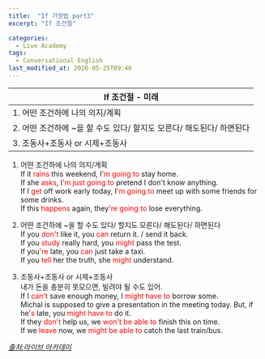```yaml
---
title:  "If 가정법 part3"
excerpt: "If 조건절"

categories:
  - Live Academy
tags:
  - Conversational English
last_modified_at: 2020-05-25T09:46
---
```


|		<center>If 조건절 - 미래</center>			|	
| :-------------------------------------------			| 
| 1. 어떤 조건하에 나의 의지/계획						| 
| 2. 어떤 조건하에 ~을 할 수도 있다/ 할지도 모른다/ 해도된다/ 하면된다		| 
| 3. 조동사+조동사 or 시제+조동사					| 
  

1. 어떤 조건하에 나의 의지/계획  
If it <span style="color:red">rains</span> this weekend, I<span style="color:red">'m going to</span> stay home.  
If she <span style="color:red">asks</span>, I<span style="color:red">'m just going to</span> pretend I don't know anything.  
If I <span style="color:red">get</span> off work early today, I<span style="color:red">'m going to</span> meet up with some friends for some drinks.  
If this <span style="color:red">happens</span> again, they<span style="color:red">'re going to</span> lose everything.  

2. 어떤 조건하에 ~을 할 수도 있다/ 할지도 모른다/ 해도된다/ 하면된다    
If you <span style="color:red">don't</span> like it, you <span style="color:red">can</span> return it. / send it back.  
If you <span style="color:red">study</span> really hard, you <span style="color:red">might</span> pass the test.  
If you<span style="color:red">'re</span> late, you <span style="color:red">can</span> just take a taxi.  
If you <span style="color:red">tell</span> her the truth, she <span style="color:red">might</span> understand.  

3. 조동사+조동사 or 시제+조동사    
내가 돈을 충분히 못모으면, 빌려야 될 수도 있어.  
If I <span style="color:red">can't</span> save enough money, I <span style="color:red">might have to</span> borrow some.  
Michal is supposed to give a presentation in the meeting today. But, if he<span style="color:red">'s</span> late, you <span style="color:red">might have to</span> do it.  
If they <span style="color:red">don't</span> help us, we <span style="color:red">won't be able to</span> finish this on time.  
If we <span style="color:red">leave</span> now, we <span style="color:red">might be able to</span> catch the last train/bus.  

    
*[출처:라이브 아카데미](https://youtu.be/qtw3i6nLG20)*